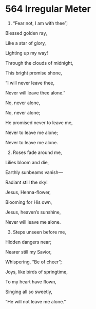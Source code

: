 # 564 Irregular Meter

1.  “Fear not, I am with thee”;

Blessed golden ray,

Like a star of glory,

Lighting up my way!

Through the clouds of midnight,

This bright promise shone,

“I will never leave thee,

Never will leave thee alone.”

No, never alone,

No, never alone;

He promised never to leave me,

Never to leave me alone;

Never to leave me alone.

2.  Roses fade around me,

Lilies bloom and die,

Earthly sunbeams vanish—

Radiant still the sky!

Jesus, Henna-flower,

Blooming for His own,

Jesus, heaven’s sunshine,

Never will leave me alone.

3.  Steps unseen before me,

Hidden dangers near;

Nearer still my Savior,

Whispering, “Be of cheer”;

Joys, like birds of springtime,

To my heart have flown,

Singing all so sweetly,

“He will not leave me alone.”

